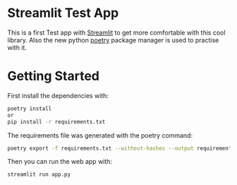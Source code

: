 # Streamlit Test App

This is a first Test app with [Streamlit](https://www.streamlit.io/) to get more comfortable with this cool library.
Also the new python [poetry](https://python-poetry.org/) package manager is used to practise with it.

# Getting Started

First install the dependencies with:

```bash
poetry install
or
pip install -r requirements.txt
```

The requirements file was generated with the poetry command:

```bash
poetry export -f requirements.txt --without-hashes --output requirements.txt
```

Then you can run the web app with:

```bash
streamlit run app.py
```
